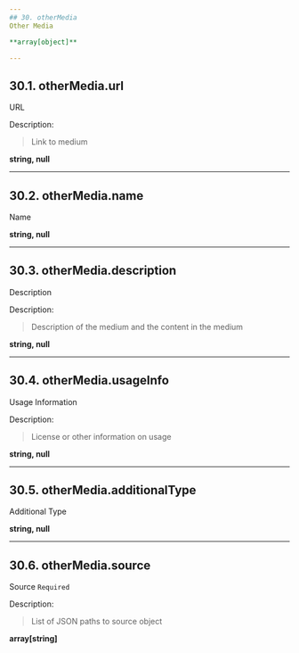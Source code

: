 ```yaml
---
## 30. otherMedia
Other Media  

**array[object]**

---
```

## 30.1. otherMedia.url
URL  

Description:
> Link to medium  

**string, null**

---
## 30.2. otherMedia.name
Name  

**string, null**

---
## 30.3. otherMedia.description
Description  

Description:
> Description of the medium and the content in the medium  

**string, null**

---
## 30.4. otherMedia.usageInfo
Usage Information  

Description:
> License or other information on usage  

**string, null**

---
## 30.5. otherMedia.additionalType
Additional Type  

**string, null**

---
## 30.6. otherMedia.source
Source  `Required`

Description:
> List of JSON paths to source object  

**array[string]**
